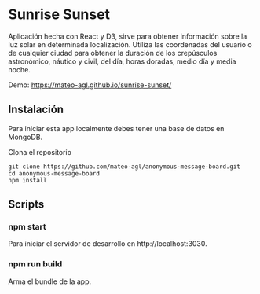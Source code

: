 # Sunrise Sunset

Aplicación hecha con React y D3, sirve para obtener información sobre la luz solar en determinada localización. Utiliza las coordenadas del usuario o de cualquier ciudad para obtener la duración de los crepúsculos astronómico, náutico y civil, del día, horas doradas, medio día y media noche.

Demo: https://mateo-agl.github.io/sunrise-sunset/

## Instalación

Para iniciar esta app localmente debes tener una base de datos en MongoDB.

Clona el repositorio
```
git clone https://github.com/mateo-agl/anonymous-message-board.git
cd anonymous-message-board
npm install
```

## Scripts

### npm start
Para iniciar el servidor de desarrollo en http://localhost:3030.

### npm run build
Arma el bundle de la app.
